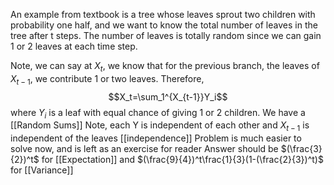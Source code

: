 An example from textbook is a tree whose leaves sprout two children with probability one half, and we want to know the total number of leaves in the tree after t steps. The number of leaves is totally random since we can gain 1 or 2 leaves at each time step.

Note, we can say at $X_t$, we know that for the previous branch, the leaves of $X_{t-1}$, we contribute 1 or two leaves.
Therefore,
$$X_t=\sum_1^{X_{t-1}}Y_i$$
where $Y_i$ is a leaf with equal chance of giving 1 or 2 children. We have a [[Random Sums]]
Note, each Y is independent of each other and $X_{t-1}$ is independent of the leaves [[independence]]
Problem is much easier to solve now, and is left as an exercise for reader
Answer should be $(\frac{3}{2})^t$ for [[Expectation]] and $(\frac{9}{4})^t\frac{1}{3}(1-(\frac{2}{3})^t)$ for [[Variance]]